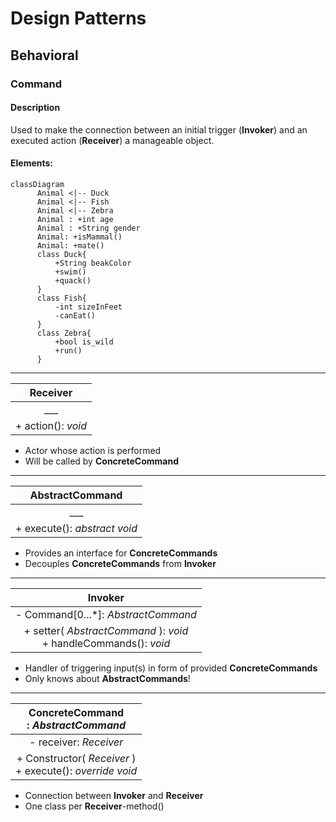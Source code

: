 # Design Patterns

## Behavioral

### Command

#### Description

Used to make the connection between an initial trigger (**Invoker**) and an executed action (**Receiver**) a manageable object.

#### Elements:
```mermaid
classDiagram
      Animal <|-- Duck
      Animal <|-- Fish
      Animal <|-- Zebra
      Animal : +int age
      Animal : +String gender
      Animal: +isMammal()
      Animal: +mate()
      class Duck{
          +String beakColor
          +swim()
          +quack()
      }
      class Fish{
          -int sizeInFeet
          -canEat()
      }
      class Zebra{
          +bool is_wild
          +run()
      }
```
-----

| **Receiver** |  
| :---: |
| ___ |
| + action(): *void* |

- Actor whose action is performed
- Will be called by **ConcreteCommand**

-----

| **AbstractCommand** |
| :---: |
| ___ |
| + execute(): *abstract void* |

- Provides an interface for **ConcreteCommands**
- Decouples **ConcreteCommands** from **Invoker**

-----

| **Invoker** |
| :---: |
| - Command[0...*]: *AbstractCommand*  |
| + setter( *AbstractCommand* ): *void* </br> + handleCommands(): *void* |

- Handler of triggering input(s) in form of provided **ConcreteCommands**
- Only knows about **AbstractCommands**!

-----

| **ConcreteCommand** </br> : *AbstractCommand* | 
| :---: |
| - receiver: *Receiver* |
| + Constructor( *Receiver* ) </br> + execute(): *override void* |

        
- Connection between **Invoker** and **Receiver**
- One class per **Receiver**-method()
